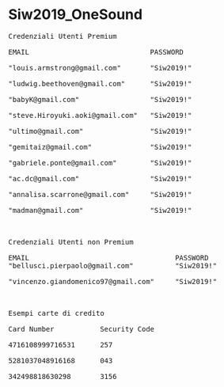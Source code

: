 # Siw2019_OneSound
<pre>
Credenziali Utenti Premium<br />
EMAIL                             PASSWORD<br />
"louis.armstrong@gmail.com"       "Siw2019!"<br />
"ludwig.beethoven@gmail.com"      "Siw2019!"<br />
"babyK@gmail.com"                 "Siw2019!"<br />
"steve.Hiroyuki.aoki@gmail.com"   "Siw2019!"<br />
"ultimo@gmail.com"                "Siw2019!"<br />
"gemitaiz@gmail.com"              "Siw2019!"<br />
"gabriele.ponte@gmail.com"        "Siw2019!"<br />
"ac.dc@gmail.com"                 "Siw2019!"<br />
"annalisa.scarrone@gmail.com"     "Siw2019!"<br />
"madman@gmail.com"                "Siw2019!"<br />
<br/>
Credenziali Utenti non Premium<br/>
EMAIL                                   PASSWORD
"bellusci.pierpaolo@gmail.com"          "Siw2019!"<br />
"vincenzo.giandomenico97@gmail.com"     "Siw2019!"<br />
<br/>
Esempi carte di credito<br />
Card Number           Security Code<br />
4716108999716531      257<br />
5281037048916168      043<br />
342498818630298       3156<br />
</pre>
